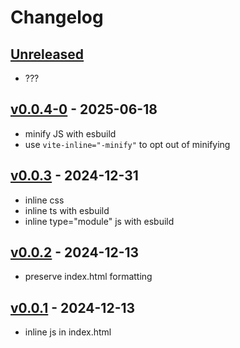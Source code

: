 # Changelog

## [Unreleased]

- ???

## [v0.0.4-0] - 2025-06-18

- minify JS with esbuild
- use `vite-inline="-minify"` to opt out of minifying

## [v0.0.3] - 2024-12-31

- inline css
- inline ts with esbuild
- inline type="module" js with esbuild

## [v0.0.2] - 2024-12-13

- preserve index.html formatting

## [v0.0.1] - 2024-12-13

- inline js in index.html

[Unreleased]: https://github.com/eighty4/vite-plugin-html-inline-sources/compare/v0.0.4-0...HEAD
[v0.0.4-0]: https://github.com/eighty4/vite-plugin-html-inline-sources/compare/v0.0.3...v0.0.4-0
[v0.0.3]: https://github.com/eighty4/vite-plugin-html-inline-sources/compare/v0.0.2...v0.0.3
[v0.0.2]: https://github.com/eighty4/vite-plugin-html-inline-sources/compare/v0.0.1...v0.0.2
[v0.0.1]: https://github.com/eighty4/vite-plugin-html-inline-sources/releases/tag/v0.0.1
